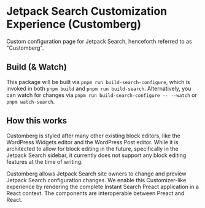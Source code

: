 # Jetpack Search Customization Experience (Customberg)

Custom configuration page for Jetpack Search, henceforth referred to as "Customberg".

## Build (& Watch)

This package will be built via `pnpm run build-search-configure`, which is invoked in both `pnpm build` and `pnpm run build-search`. Alternatively, you can watch for changes via `pnpm run build-search-configure -- --watch` or `pnpm watch-search`.

## How this works

Customberg is styled after many other existing block editors, like the WordPress Widgets editor and the WordPress Post editor. While it is architected to allow for block editing in the future, specifically in the Jetpack Search sidebar, it currently does not support any block editing features at the time of writing.

Customberg allows Jetpack Search site owners to change and preview Jetpack Search configuration changes. We enable this Customizer-like experience by rendering the complete Instant Search Preact application in a React context. The components are interoperable between Preact and React.
